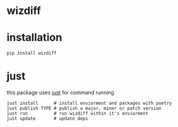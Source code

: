 # wizdiff

# installation
`pip install wizdiff`

# just
this package uses [just](https://github.com/casey/just) for command running
```
just install      # install enviorment and packages with poetry
just publish TYPE # publish a major, minor or patch version
just run          # run wizdiff within it's enviorment
just update       # update deps
```

